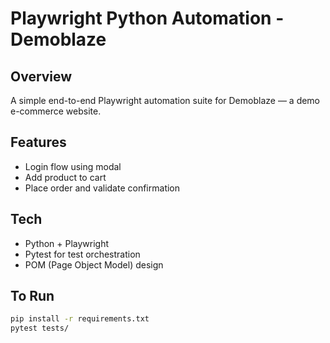 # Playwright Python Automation - Demoblaze

## Overview
A simple end-to-end Playwright automation suite for Demoblaze — a demo e-commerce website.

## Features
- Login flow using modal
- Add product to cart
- Place order and validate confirmation

## Tech
- Python + Playwright
- Pytest for test orchestration
- POM (Page Object Model) design

## To Run
```bash
pip install -r requirements.txt
pytest tests/
